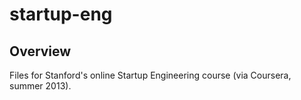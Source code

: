 startup-eng
===========

Overview
--------

Files for Stanford's online Startup Engineering course (via Coursera, summer 2013).
